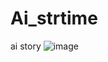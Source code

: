 # Ai_strtime
ai story
![image](https://github.com/user-attachments/assets/7151f0d0-9599-4795-b11d-697fa08ef3ce)
